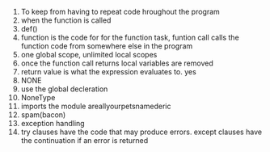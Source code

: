 1. To keep from having to repeat code hroughout the program
2. when the function is called
3. def()
4. function is the code for for the function task, funtion call calls the function code from somewhere else in the program
5. one global scope, unlimited local scopes
6. once the function call returns local variables are removed
7. return value is what the expression evaluates to. yes
8. NONE
9. use the global decleration
10. NoneType
11. imports the module areallyourpetsnamederic
12. spam(bacon)
13. exception handling
14. try clauses have the code that may produce errors. except clauses have the continuation if an error is returned 
